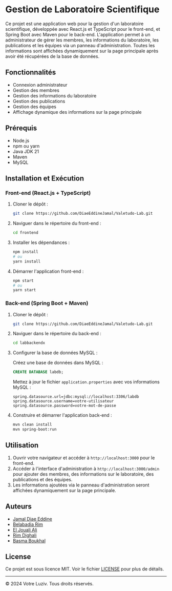 # Gestion de Laboratoire Scientifique

Ce projet est une application web pour la gestion d'un laboratoire scientifique, développée avec React.js et TypeScript pour le front-end, et Spring Boot avec Maven pour le back-end. L'application permet à un administrateur de gérer les membres, les informations du laboratoire, les publications et les équipes via un panneau d'administration. Toutes les informations sont affichées dynamiquement sur la page principale après avoir été récupérées de la base de données.

## Fonctionnalités

- Connexion administrateur
- Gestion des membres
- Gestion des informations du laboratoire
- Gestion des publications
- Gestion des équipes
- Affichage dynamique des informations sur la page principale

## Prérequis

- Node.js
- npm ou yarn
- Java JDK 21
- Maven
- MySQL

## Installation et Exécution

### Front-end (React.js + TypeScript)

1. Cloner le dépôt :
    ```bash
    git clone https://github.com/DiaeEddineJamal/Valetudo-Lab.git
    ```

2. Naviguer dans le répertoire du front-end :
    ```bash
    cd frontend
    ```

3. Installer les dépendances :
    ```bash
    npm install
    # ou
    yarn install
    ```

4. Démarrer l'application front-end :
    ```bash
    npm start
    # ou
    yarn start
    ```

### Back-end (Spring Boot + Maven)

1. Cloner le dépôt :
    ```bash
    git clone https://github.com/DiaeEddineJamal/Valetudo-Lab.git
    ```

2. Naviguer dans le répertoire du back-end :
    ```bash
    cd labbackendx
    ```

3. Configurer la base de données MySQL :

    Créez une base de données dans MySQL :
    ```sql
    CREATE DATABASE labdb;
    ```

    Mettez à jour le fichier `application.properties` avec vos informations MySQL :
    ```properties
    spring.datasource.url=jdbc:mysql://localhost:3306/labdb
    spring.datasource.username=votre-utilisateur
    spring.datasource.password=votre-mot-de-passe
    ```

4. Construire et démarrer l'application back-end :
    ```bash
    mvn clean install
    mvn spring-boot:run
    ```

## Utilisation

1. Ouvrir votre navigateur et accéder à `http://localhost:3000` pour le front-end.
2. Accéder à l'interface d'administration à `http://localhost:3000/admin` pour ajouter des membres, des informations sur le laboratoire, des publications et des équipes.
3. Les informations ajoutées via le panneau d'administration seront affichées dynamiquement sur la page principale.

## Auteurs

- [Jamal Diae Eddine](https://github.com/DiaeEddineJamal)
- [Belabadia Rim](https://github.com/Rim1Belabadia1)
- [El Jouali Ali](https://github.com/AliEg999)
- [Rim Dighali](https://github.com/reemdighali)
- [Basma Boukhal](https://github.com/basmaboukhal)

## License

Ce projet est sous licence MIT. Voir le fichier [LICENSE](LICENSE) pour plus de détails.

---

&copy; 2024 Votre Luziv. Tous droits réservés.
